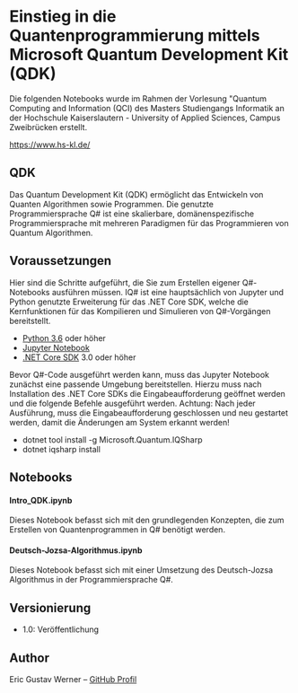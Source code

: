 # Einstieg in die Quantenprogrammierung mittels Microsoft Quantum Development Kit (QDK)

Die folgenden Notebooks wurde im Rahmen der Vorlesung "Quantum Computing and Information  (QCI) des Masters Studiengangs Informatik an der Hochschule Kaiserslautern - University of Applied Sciences, Campus Zweibrücken erstellt.<br>
<!--
<img src="https://user-images.githubusercontent.com/24352711/60571868-a1554d00-9d74-11e9-9756-7f3cd473cdfe.png" alt="hs logo" width="30%"/><br>
-->
https://www.hs-kl.de/

## QDK

Das Quantum Development Kit (QDK) ermöglicht das Entwickeln von Quanten Algorithmen sowie Programmen. Die genutzte Programmiersprache Q# ist eine skalierbare, domänenspezifische Programmiersprache mit mehreren Paradigmen für das Programmieren von Quantum Algorithmen.

## Voraussetzungen

Hier sind die Schritte aufgeführt, die Sie zum Erstellen eigener Q#-Notebooks ausführen müssen. IQ# ist eine hauptsächlich von Jupyter und Python genutzte Erweiterung für das .NET Core SDK, welche die Kernfunktionen für das Kompilieren und Simulieren von Q#-Vorgängen bereitstellt.

* [Python 3.6](https://www.python.org/downloads/) oder höher 
* [Jupyter Notebook](https://jupyter.org/install)
* [.NET Core SDK](https://dotnet.microsoft.com/download) 3.0 oder höher

Bevor Q#-Code ausgeführt werden kann, muss das Jupyter Notebook zunächst eine passende Umgebung bereitstellen. Hierzu muss nach Installation des .NET Core SDKs die Eingabeaufforderung geöffnet werden und die folgende Befehle ausgeführt werden. Achtung: Nach jeder Ausführung, muss die Eingabeaufforderung geschlossen und neu gestartet werden, damit die Änderungen am System erkannt werden!

* dotnet tool install -g Microsoft.Quantum.IQSharp
* dotnet iqsharp install

## Notebooks
#### Intro_QDK.ipynb
Dieses Notebook befasst sich mit den grundlegenden Konzepten, die zum Erstellen von Quantenprogrammen in Q# benötigt werden.

#### Deutsch-Jozsa-Algorithmus.ipynb
Dieses Notebook befasst sich mit einer Umsetzung des Deutsch-Jozsa Algorithmus in der Programmiersprache Q#.

## Versionierung
* 1.0: Veröffentlichung

## Author
   Eric Gustav Werner – [GitHub Profil](https://github.com/Gruschtel)
